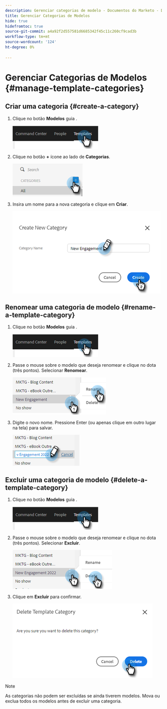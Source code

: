 ```yaml
---
description: Gerenciar categorias de modelo - Documentos do Marketo - Documentação do produto
title: Gerenciar Categorias de Modelos
hide: true
hidefromtoc: true
source-git-commit: a4a92f2d557581d6685342f45c11c260cf9cad3b
workflow-type: tm+mt
source-wordcount: '124'
ht-degree: 0%

---
```


# Gerenciar Categorias de Modelos {#manage-template-categories}

## Criar uma categoria {#create-a-category}

1. Clique no botão **Modelos** guia .

   ![](assets/manage-template-categories-1.png)

1. Clique no botão **+** ícone ao lado de **Categorias**.

   ![](assets/manage-template-categories-2.png)

1. Insira um nome para a nova categoria e clique em **Criar**.

   ![](assets/manage-template-categories-3.png)

## Renomear uma categoria de modelo {#rename-a-template-category}

1. Clique no botão **Modelos** guia .

   ![](assets/manage-template-categories-4.png)

1. Passe o mouse sobre o modelo que deseja renomear e clique no dota (três pontos). Selecionar **Renomear**.

   ![](assets/manage-template-categories-5.png)

1. Digite o novo nome. Pressione Enter (ou apenas clique em outro lugar na tela) para salvar.

   ![](assets/manage-template-categories-6.png)

## Excluir uma categoria de modelo {#delete-a-template-category}

1. Clique no botão **Modelos** guia .

   ![](assets/manage-template-categories-7.png)

1. Passe o mouse sobre o modelo que deseja renomear e clique no dota (três pontos). Selecionar **Excluir**.

   ![](assets/manage-template-categories-8.png)

1. Clique em **Excluir** para confirmar.

   ![](assets/manage-template-categories-9.png)

>[!NOTE]
>
>As categorias não podem ser excluídas se ainda tiverem modelos. Mova ou exclua todos os modelos antes de excluir uma categoria.
